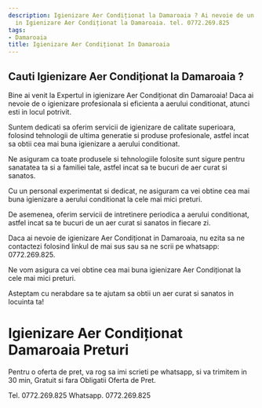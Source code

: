 ```yaml
---
description: Igienizare Aer Condiționat la Damaroaia ? Ai nevoie de un profesionist
  in Igienizare Aer Condiționat la Damaroaia. tel. 0772.269.825
tags:
- Damaroaia
title: Igienizare Aer Condiționat In Damaroaia
---
```



## Cauti Igienizare Aer Condiționat la Damaroaia ?

Bine ai venit la Expertul in igienizare Aer Condiționat din Damaroaia! Daca ai nevoie de o igienizare profesionala si eficienta a aerului conditionat, atunci esti in locul potrivit. 

Suntem dedicati sa oferim servicii de igienizare de calitate superioara, folosind tehnologii de ultima generatie si produse profesionale, astfel incat sa obtii cea mai buna igienizare a aerului conditionat.

Ne asiguram ca toate produsele si tehnologiile folosite sunt sigure pentru sanatatea ta si a familiei tale, astfel incat sa te bucuri de aer curat si sanatos.

Cu un personal experimentat si dedicat, ne asiguram ca vei obtine cea mai buna igienizare a aerului conditionat la cele mai mici preturi. 

De asemenea, oferim servicii de intretinere periodica a aerului conditionat, astfel incat sa te bucuri de un aer curat si sanatos in fiecare zi.

Daca ai nevoie de igienizare Aer Condiționat in Damaroaia, nu ezita sa ne contactezi folosind linkul de mai sus sau sa ne scrii pe whatsapp: 0772.269.825. 

Ne vom asigura ca vei obtine cea mai buna igienizare Aer Condiționat la cele mai mici preturi. 

Asteptam cu nerabdare sa te ajutam sa obtii un aer curat si sanatos in locuinta ta!

# Igienizare Aer Condiționat Damaroaia Preturi
Pentru o oferta de pret, va rog sa imi scrieti pe whatsapp, si va trimitem in 30 min, Gratuit si fara Obligatii Oferta de Pret.

Tel. 0772.269.825
Whatsapp. 0772.269.825